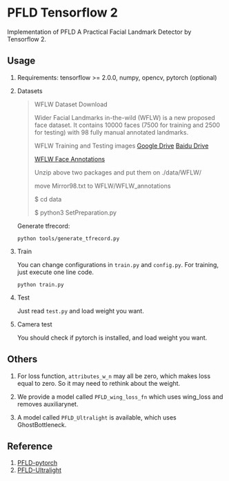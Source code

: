 # PFLD Tensorflow 2

Implementation of PFLD A Practical Facial Landmark Detector by Tensorflow 2.

## Usage
1. Requirements: tensorflow >= 2.0.0, numpy, opencv, pytorch (optional)

2. Datasets

   > WFLW Dataset Download
   >
   >  Wider Facial Landmarks in-the-wild (WFLW) is a new proposed face dataset. It contains 10000 faces (7500 for training and 2500 for testing) with 98 fully manual annotated landmarks.
   >
   > 
   >
   > WFLW Training and Testing images [Google Drive](https://drive.google.com/file/d/1hzBd48JIdWTJSsATBEB_eFVvPL1bx6UC/view?usp=sharing) [Baidu Drive](https://pan.baidu.com/s/1paoOpusuyafHY154lqXYrA)
   >
   > [WFLW Face Annotations](https://wywu.github.io/projects/LAB/support/WFLW_annotations.tar.gz)
   >
   > Unzip above two packages and put them on ./data/WFLW/
   >
   > move Mirror98.txt to WFLW/WFLW_annotations
   >
   > $ cd data 
   >
   > $ python3 SetPreparation.py

   Generate tfrecord:
   ```shell
   python tools/generate_tfrecord.py
   ```

3. Train

   You can change configurations in `train.py` and `config.py`. For training, just execute one line code.

    ```shell
    python train.py
    ```

4. Test

   Just read `test.py` and load weight you want.

5. Camera test
   
   You should check if pytorch is installed, and load weight you want.



## Others
1. For loss function, `attributes_w_n` may all be zero, which makes loss equal to zero. So it may need to rethink about the weight.

2. We provide a model called `PFLD_wing_loss_fn` which uses wing_loss and removes auxiliarynet. 

3. A model called `PFLD_Ultralight` is available, which uses GhostBottleneck. 

## Reference
1. [PFLD-pytorch](https://github.com/polarisZhao/PFLD-pytorch)
2. [PFLD-Ultralight](https://github.com/AnthonyF333/FaceLandmark_PFLD_UltraLight)

